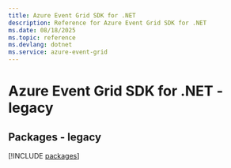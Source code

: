 ```yaml
---
title: Azure Event Grid SDK for .NET
description: Reference for Azure Event Grid SDK for .NET
ms.date: 08/18/2025
ms.topic: reference
ms.devlang: dotnet
ms.service: azure-event-grid
---
```

# Azure Event Grid SDK for .NET - legacy
## Packages - legacy
[!INCLUDE [packages](event-grid-index.md)]